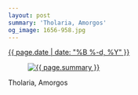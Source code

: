 ```yaml
---
layout: post
summary: 'Tholaria, Amorgos'
og_image: 1656-958.jpg
---
```


<p>
 <time>
  <a href="/1656">
   {{ page.date | date: "%B %-d, %Y" }}
  </a>
 </time>
 <a href="/1656">
  <figure data-taken="7/22/2022">
   <img alt="{{ page.summary }}" sizes="(min-width: 700px) 50vw, calc(100vw - 2rem)" src="{{ site.assets_url }}/1656-479.jpg" srcset="{{ site.assets_url }}/1656-239.jpg 239w, {{ site.assets_url }}/1656-479.jpg 479w, {{ site.assets_url }}/1656-718.jpg 718w, {{ site.assets_url }}/1656-958.jpg 958w"/>
  </figure>
 </a>
 <span>
  Tholaria, Amorgos
 </span>
</p>
